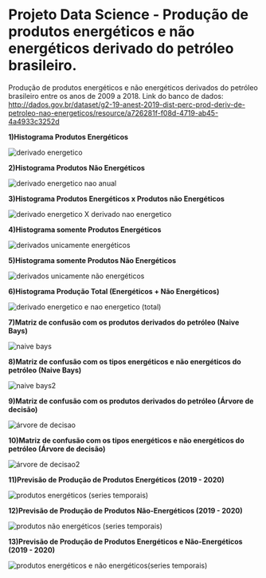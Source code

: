 # Projeto Data Science - Produção de produtos energéticos e não energéticos derivado do petróleo brasileiro.
Produção de produtos energéticos e não energéticos derivados do petróleo brasileiro entre os anos de 2009 a 2018.
Link do banco de dados: http://dados.gov.br/dataset/g2-19-anest-2019-dist-perc-prod-deriv-de-petroleo-nao-energeticos/resource/a726281f-f08d-4719-ab45-4a4933c3252d

**1)Histograma Produtos Energéticos**

![derivado energetico](https://user-images.githubusercontent.com/48027825/64932620-b63f6980-d816-11e9-8041-c49dec5523f3.png)

**2)Histograma Produtos Não Energéticos**

![derivado energetico nao anual](https://user-images.githubusercontent.com/48027825/64932686-1504e300-d817-11e9-969c-cc59a87b9b47.png)

**3)Histograma Produtos Energéticos x Produtos não Energéticos**

![derivado energetico X derivado nao energetico](https://user-images.githubusercontent.com/48027825/64932736-572e2480-d817-11e9-8b61-52d5cbe01d6e.png)

**4)Histograma somente Produtos Energéticos**

![derivados unicamente energéticos](https://user-images.githubusercontent.com/48027825/64932788-c146c980-d817-11e9-838f-6fbedd7752d1.png)

**5)Histograma somente Produtos Não Energéticos**


![derivados unicamente não energéticos](https://user-images.githubusercontent.com/48027825/64932853-2c909b80-d818-11e9-9025-2026480a6c59.png)

**6)Histograma Produção Total (Energéticos + Não Energéticos)**

![derivado energetico e nao energetico (total)](https://user-images.githubusercontent.com/48027825/64932897-682b6580-d818-11e9-8469-20127d20c22d.png)

**7)Matriz de confusão com os produtos derivados do petróleo (Naive Bays)**

![naive bays](https://user-images.githubusercontent.com/48027825/65841541-cf0d4c00-e2f9-11e9-850a-830bc901da09.png)

**8)Matriz de confusão com os tipos energéticos e não energéticos do petróleo (Naive Bays)**

![naive bays2](https://user-images.githubusercontent.com/48027825/65841574-227f9a00-e2fa-11e9-9a67-e2f93a0d4b14.png)

**9)Matriz de confusão com os produtos derivados do petróleo (Árvore de decisão)**

![árvore de decisao](https://user-images.githubusercontent.com/48027825/65841580-30cdb600-e2fa-11e9-913a-63bd77f1dddb.png)

**10)Matriz de confusão com os tipos energéticos e não energéticos do petróleo (Árvore de decisão)**

![árvore de decisao2](https://user-images.githubusercontent.com/48027825/65841586-48a53a00-e2fa-11e9-882a-22250c597b02.png)


**11)Previsão de Produção de Produtos Energéticos (2019 - 2020)**

![produtos energéticos (series temporais)](https://user-images.githubusercontent.com/48027825/65085519-c2493980-d984-11e9-8b08-14e3d7c2e4f4.png)

**12)Previsão de Produção de Produtos Não-Energéticos (2019 - 2020)**

![produtos não energéticos (series temporais)](https://user-images.githubusercontent.com/48027825/65085672-4c919d80-d985-11e9-8681-f29c661b518b.png)

**13)Previsão de Produção de Produtos Energéticos e Não-Energéticos (2019 - 2020)**

![produtos energéticos e não energéticos(series temporais)](https://user-images.githubusercontent.com/48027825/65085707-7d71d280-d985-11e9-9243-56d6eec475b0.png)
